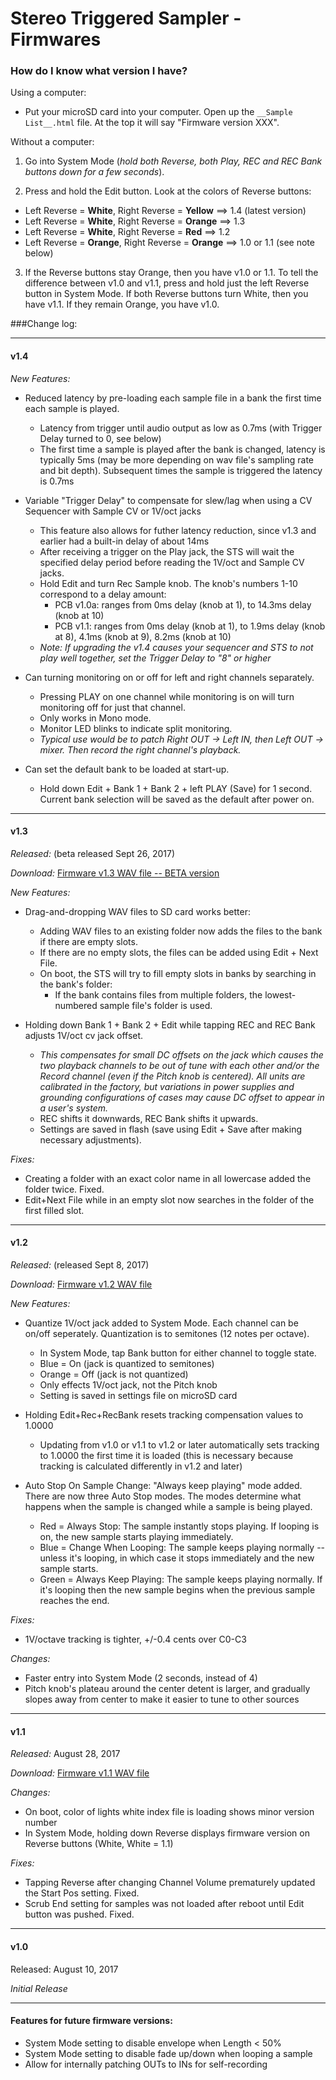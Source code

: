 # Stereo Triggered Sampler - Firmwares

### How do I know what version I have?
Using a computer:

  * Put your microSD card into your computer. Open up the `__Sample List__.html` file. At the top it will say "Firmware version XXX".

Without a computer:

  1) Go into System Mode (_hold both Reverse, both Play, REC and REC Bank buttons down for a few seconds_). 

  2) Press and hold the Edit button. Look at the colors of Reverse buttons:

*  Left Reverse = __White__, Right Reverse = __Yellow__ ==> 1.4 (latest version)
*  Left Reverse = __White__, Right Reverse = __Orange__ ==> 1.3
*  Left Reverse = __White__, Right Reverse = __Red__ ==> 1.2 
*  Left Reverse = __Orange__, Right Reverse = __Orange__ ==> 1.0 or 1.1 (see note below)

<!--
*Key: The left Reverse button shows the Major version number, and the right Reverse button shows the Minor version number. Off = 0, White = 1, Red = 2, Orange = 3, Yellow = 4, Green = 5, Cyan = 6, Blue = 7, Magenta = 8, Lavender = 9* -->

3) If the Reverse buttons stay Orange, then you have v1.0 or 1.1. To tell the difference between v1.0 and v1.1, press and hold just the left Reverse button in System Mode. If both Reverse buttons turn White, then you have v1.1. If they remain Orange, you have v1.0.



###Change log:

----
#### v1.4

*New Features:*

  * Reduced latency by pre-loading each sample file in a bank the first time each sample is played. 
     * Latency from trigger until audio output as low as 0.7ms (with Trigger Delay turned to 0, see below)
     * The first time a sample is played after the bank is changed, latency is typically 5ms (may be more depending on wav file's sampling rate and bit depth). Subsequent times the sample is triggered the latency is 0.7ms
  * Variable "Trigger Delay" to compensate for slew/lag when using a CV Sequencer with Sample CV or 1V/oct jacks
     * This feature also allows for futher latency reduction, since v1.3 and earlier had a built-in delay of about 14ms
  	  * After receiving a trigger on the Play jack, the STS will wait the specified delay period before reading the 1V/oct and Sample CV jacks.
     * Hold Edit and turn Rec Sample knob. The knob's numbers 1-10 correspond to a delay amount:
        * PCB v1.0a: ranges from 0ms delay (knob at 1), to 14.3ms delay (knob at 10) 
        * PCB v1.1: ranges from 0ms delay (knob at 1), to 1.9ms delay (knob at 8), 4.1ms (knob at 9), 8.2ms (knob at 10)
     * _Note: If upgrading the v1.4 causes your sequencer and STS to not play well together, set the Trigger Delay to "8" or higher_ 
     
  * Can turning monitoring on or off for left and right channels separately.
     * Pressing PLAY on one channel while monitoring is on will turn monitoring off for just that channel.
     * Only works in Mono mode.
     * Monitor LED blinks to indicate split monitoring.
     * _Typical use would be to patch Right OUT -> Left IN, then Left OUT -> mixer. Then record the right channel's playback._
  * Can set the default bank to be loaded at start-up.
     * Hold down Edit + Bank 1 + Bank 2 + left PLAY (Save) for 1 second. Current bank selection will be saved as the default after power on. 
     

----
#### v1.3

*Released:* (beta released Sept 26, 2017)

*Download:* [Firmware v1.3 WAV file -- BETA version](http://4mscompany.com/STS/firmware/STS-firmware-v1_3RC.wav)

*New Features:*
 
  * Drag-and-dropping WAV files to SD card works better:
    * Adding WAV files to an existing folder now adds the files to the bank if there are empty slots.
    * If there are no empty slots, the files can be added using Edit + Next File.
    * On boot, the STS will try to fill empty slots in banks by searching in the bank's folder:
      * If the bank contains files from multiple folders, the lowest-numbered sample file's folder is used. 

  * Holding down Bank 1 + Bank 2 + Edit while tapping REC and REC Bank adjusts 1V/oct cv jack offset.
    * _This compensates for small DC offsets on the jack which causes the two playback channels to be out of tune with each other and/or the Record channel (even if the Pitch knob is centered). All units are calibrated in the factory, but variations in power supplies and grounding configurations of cases may cause DC offset to appear in a user's system._
    * REC shifts it downwards, REC Bank shifts it upwards.
    * Settings are saved in flash (save using Edit + Save after making necessary adjustments).
    
*Fixes:*

  * Creating a folder with an exact color name in all lowercase added the folder twice. Fixed.
  * Edit+Next File while in an empty slot now searches in the folder of the first filled slot.

----
#### v1.2

*Released:* (released Sept 8, 2017)

*Download:* [Firmware v1.2 WAV file](http://4mscompany.com/STS/firmware/STS-firmware-v1_2RC.wav)

*New Features:*

  * Quantize 1V/oct jack added to System Mode. Each channel can be on/off seperately. Quantization is to semitones (12 notes per octave).
    * In System Mode, tap Bank button for either channel to toggle state.
    * Blue = On (jack is quantized to semitones)
    * Orange = Off (jack is not quantized)
    * Only effects 1V/oct jack, not the Pitch knob
    * Setting is saved in settings file on microSD card
    
  * Holding Edit+Rec+RecBank resets tracking compensation values to 1.0000
    * Updating from v1.0 or v1.1 to v1.2 or later automatically sets tracking to 1.0000 the first time it is loaded (this is necessary because tracking is calculated differently in v1.2 and later)

  * Auto Stop On Sample Change:  "Always keep playing" mode added. There are now three Auto Stop modes. The modes determine what happens when the sample is changed while a sample is being played.
    * Red = Always Stop: The sample instantly stops playing. If looping is on, the new sample starts playing immediately.
    * Blue = Change When Looping:  The sample keeps playing normally -- unless it's looping, in which case it stops immediately and the new sample starts.
    * Green = Always Keep Playing: The sample keeps playing normally. If it's looping then the new sample begins when the previous sample reaches the end.

*Fixes:*

  * 1V/octave tracking is tighter, +/-0.4 cents over C0-C3
 
*Changes:*

  * Faster entry into System Mode (2 seconds, instead of 4)
  * Pitch knob's plateau around the center detent is larger, and gradually slopes away from center to make it easier to tune to other sources


----
#### v1.1

*Released:* August 28, 2017

*Download:* [Firmware v1.1 WAV file](http://4mscompany.com/STS/firmware/STS-firmware-v1_1.wav)

*Changes:*

  * On boot, color of lights white index file is loading shows minor version number
  * In System Mode, holding down Reverse displays firmware version on Reverse buttons (White, White = 1.1)
  
*Fixes:*

  * Tapping Reverse after changing Channel Volume prematurely updated the Start Pos setting. Fixed.
  * Scrub End setting for samples was not loaded after reboot until Edit button was pushed. Fixed.

----
#### v1.0

Released: August 10, 2017

*Initial Release*

----
  

#### Features for future firmware versions:
  * System Mode setting to disable envelope when Length < 50%
  * System Mode setting to disable fade up/down when looping a sample
  * Allow for internally patching OUTs to INs for self-recording


